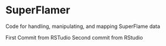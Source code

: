 # SuperFlamer
Code for handling, manipulating, and mapping SuperFlame data

First Commit from RSTudio
Second commit from RStudio